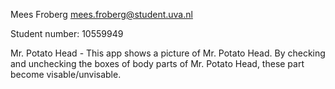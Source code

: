 Mees Froberg <mees.froberg@student.uva.nl>

Student number: 10559949

Mr. Potato Head - This app shows a picture of Mr. Potato Head. By checking and unchecking the boxes of body parts of Mr. Potato Head, these part become visable/unvisable.
